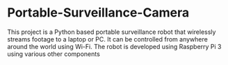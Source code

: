 # Portable-Surveillance-Camera
This project is a Python based portable surveillance robot that wirelessly streams footage to a laptop or PC. It can be controlled from anywhere around the world using Wi-Fi. The robot is developed using Raspberry Pi 3 using various other components
